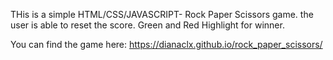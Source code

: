 THis is a simple HTML/CSS/JAVASCRIPT- Rock Paper Scissors game. 
the user is able to reset the score.
Green and Red Highlight for winner. 

You can find the game here: 
https://dianaclx.github.io/rock_paper_scissors/

